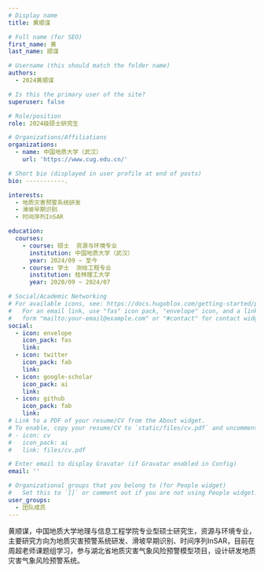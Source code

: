 ```yaml
---
# Display name
title: 黄顺谋

# Full name (for SEO)
first_name: 黄
last_name: 顺谋

# Username (this should match the folder name)
authors:
  - 2024黄顺谋

# Is this the primary user of the site?
superuser: false

# Role/position
role: 2024级硕士研究生

# Organizations/Affiliations
organizations:
  - name: 中国地质大学（武汉）
    url: 'https://www.cug.edu.cn/'

# Short bio (displayed in user profile at end of posts)
bio: -----------.

interests:
  - 地质灾害预警系统研发
  - 滑坡早期识别
  - 时间序列InSAR

education:
  courses:
    - course: 硕士  资源与环境专业
      institution: 中国地质大学（武汉）
      year: 2024/09 ~ 至今
    - course: 学士  测绘工程专业
      institution: 桂林理工大学
      year: 2020/09 ~ 2024/07

# Social/Academic Networking
# For available icons, see: https://docs.hugoblox.com/getting-started/page-builder/#icons
#   For an email link, use "fas" icon pack, "envelope" icon, and a link in the
#   form "mailto:your-email@example.com" or "#contact" for contact widget.
social:
  - icon: envelope
    icon_pack: fas
    link: 
  - icon: twitter
    icon_pack: fab
    link: 
  - icon: google-scholar
    icon_pack: ai
    link: 
  - icon: github
    icon_pack: fab
    link: 
# Link to a PDF of your resume/CV from the About widget.
# To enable, copy your resume/CV to `static/files/cv.pdf` and uncomment the lines below.
# - icon: cv
#   icon_pack: ai
#   link: files/cv.pdf

# Enter email to display Gravatar (if Gravatar enabled in Config)
email: ''

# Organizational groups that you belong to (for People widget)
#   Set this to `[]` or comment out if you are not using People widget.
user_groups:
  - 团队成员
---
```


黄顺谋，中国地质大学地理与信息工程学院专业型硕士研究生，资源与环境专业，主要研究方向为地质灾害预警系统研发、滑坡早期识别、时间序列InSAR，目前在周超老师课题组学习，参与湖北省地质灾害气象风险预警模型项目，设计研发地质灾害气象风险预警系统。
